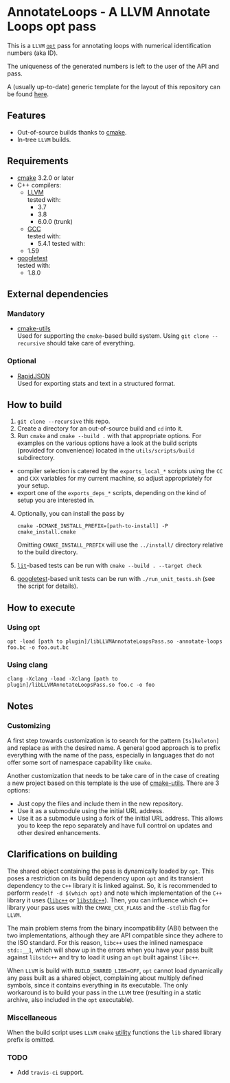 # AnnotateLoops - A LLVM Annotate Loops opt pass

This is a `LLVM` [`opt`][1] pass for annotating loops with numerical identification numbers (aka ID).

The uniqueness of the generated numbers is left to the user of the API and pass.

A (usually up-to-date) generic template for the layout of this repository can be found [here][12].

## Features

-   Out-of-source builds thanks to [cmake][2].
-   In-tree `LLVM` builds.

## Requirements

-   [cmake][2] 3.2.0 or later
-   C++ compilers:
    -   [LLVM][3]  
        tested with:
        -   3.7
        -   3.8
        -   6.0.0 (trunk)
    -   [GCC][4]  
        tested with:
        -   5.4.1
            tested with:
    -   1.59
-   [googletest][6]  
    tested with:
    -   1.8.0

## External dependencies

### Mandatory

-   [cmake-utils][9]  
    Used for supporting the `cmake`-based build system. Using `git clone --recursive` should take care of everything.

### Optional

-   [RapidJSON][13]  
    Used for exporting stats and text in a structured format.

## How to build

1.  `git clone --recursive` this repo.
2.  Create a directory for an out-of-source build and `cd` into it.
3.  Run `cmake` and `cmake --build .` with that appropriate options.
    For examples on the various options have a look at the build scripts (provided for convenience) located in the
    `utils/scripts/build` subdirectory.

-   compiler selection is catered by the `exports_local_*` scripts using the `CC` and `CXX` variables for my current 
    machine, so adjust appropriately for your setup.
-   export one of the `exports_deps_*` scripts, depending on the kind of setup you are interested in.

4.  Optionally, you can install the pass by

    `cmake -DCMAKE_INSTALL_PREFIX=[path-to-install] -P cmake_install.cmake`

    Omitting `CMAKE_INSTALL_PREFIX` will use the `../install/` directory relative to the build directory.

5.  [`lit`][7]-based tests can be run with `cmake --build . --target check`
6.  [googletest][6]-based unit tests can be run with `./run_unit_tests.sh` (see the script for details).

## How to execute

### Using opt

`opt -load [path to plugin]/libLLVMAnnotateLoopsPass.so -annotate-loops foo.bc -o foo.out.bc`

### Using clang

`clang -Xclang -load -Xclang [path to plugin]/libLLVMAnnotateLoopsPass.so foo.c -o foo`

## Notes

### Customizing

A first step towards customization is to search for the pattern `[Ss]keleton]` and replace as with the desired name. A
general good approach is to prefix everything with the name of the pass, especially in languages that do not offer some
sort of namespace capability like `cmake`.

Another customization that needs to be take care of in the case of creating a new project based on this template is the
use of [cmake-utils][9]. There are 3 options:

-   Just copy the files and include them in the new repository.
-   Use it as a submodule using the initial URL address.
-   Use it as a submodule using a fork of the initial URL address. This allows you to keep the repo separately and have
    full control on updates and other desired enhancements.

## Clarifications on building

The shared object containing the pass is dynamically loaded by `opt`. This poses a restriction on its build dependency
upon `opt` and its transient dependency to the `C++` library it is linked against. So, it is recommended to perform
`readelf -d $(which opt)` and note which implementation of the `C++` library it uses 
([`libc++`][10] or [`libstdc++`][11]). Then, you can influence which `C++` library your pass uses with the
`CMAKE_CXX_FLAGS` and the `-stdlib` flag for `LLVM`. 

The main problem stems from the binary incompatibility (ABI) between the two implementations, although they are API
compatible since they adhere to the ISO standard. For this reason, `libc++` uses the inlined namespace `std::__1`, which
will show up in the errors when you have your pass built against `libstdc++` and try to load it using an `opt` built
against `libc++`.

When `LLVM` is build with `BUILD_SHARED_LIBS=OFF`, `opt` cannot load dynamically any pass built as a shared object,
complaining about multiply defined symbols, since it contains everything in its executable. The only workaround is to
build your pass in the `LLVM` tree (resulting in a static archive, also included in the `opt` executable).

### Miscellaneous

When the build script uses `LLVM` `cmake` [utility][8] functions the `lib` shared library prefix is omitted.

### TODO

-   Add `travis-ci` support.

[1]: http://llvm.org/docs/WritingAnLLVMPass.html

[2]: https://cmake.org

[3]: http://www.llvm.org

[4]: https://gcc.gnu.org

[6]: https://github.com/google/googletest

[7]: https://llvm.org/docs/CommandGuide/lit.html

[8]: http://llvm.org/docs/CMake.html#cmake-out-of-source-pass

[9]: https://github.com/compor/cmake-utils

[10]: https://libcxx.llvm.org/docs/

[11]: https://gcc.gnu.org/wiki/Libstdc++

[12]: https://github.com/compor/llvm-skeletons

[13]: https://github.com/Tencent/rapidjson
